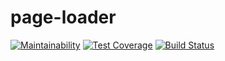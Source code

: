 # page-loader

[![Maintainability](https://api.codeclimate.com/v1/badges/8f43fcf541b4a128c42a/maintainability)](https://codeclimate.com/github/Ajmdag/page-loader/maintainability)
[![Test Coverage](https://api.codeclimate.com/v1/badges/8f43fcf541b4a128c42a/test_coverage)](https://codeclimate.com/github/Ajmdag/page-loader/test_coverage)
[![Build Status](https://travis-ci.org/Ajmdag/page-loader.svg?branch=master)](https://travis-ci.org/Ajmdag/page-loader)
